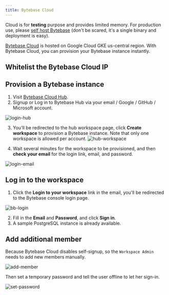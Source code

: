 ```yaml
---
title: Bytebase Cloud
---
```


<HintBlock type="info">

Cloud is for **testing** purpose and provides limited memory. For production use, please [self host Bytebase](/docs/get-started/self-host) (don't be scared, it's a single binary and deployment is easy).

</HintBlock>

[Bytebase Cloud](https://hub.bytebase.com/) is hosted on Google Cloud GKE us-central region. With Bytebase Cloud, you can provision your Bytebase instance instantly.

## Whitelist the Bytebase Cloud IP

<IncludeBlock url="/docs/get-started/install/whitelist-bytebase-ip"></IncludeBlock>

## Provision a Bytebase instance

1. Visit [Bytebase Cloud Hub](https://hub.bytebase.com/).
2. Signup or Log in to Bytebase Hub via your email / Google / GitHub / Microsoft account.

![login-hub](/content/docs/get-started/saas/login-hub.webp)

3. You'll be redirected to the hub workspace page, click **Create workspace** to provision a Bytebase instance. Note that only one workspace is allowed per account.
   ![hub-workspace](/content/docs/get-started/saas/hub-workspace.webp)

4. Wait several minutes for the workspace to be provisioned, and then **check your email** for the login link, email, and password.

![login-email](/content/docs/get-started/saas/login-email.webp)

## Log in to the workspace

1. Click the **Login to your workspace** link in the email, you'll be redirected to the Bytebase console login page.

![bb-login](/content/docs/get-started/saas/login.webp)

2. Fill in the **Email** and **Password**, and click **Sign in**.
3. A sample PostgreSQL instance is already available.

## Add additional member

Because Bytebase Cloud disables self-signup, so the `Workspace Admin` needs to add new members manually.

![add-member](/content/docs/get-started/saas/add-member.webp)

Then set a temporary password and tell the user offline to let her sign-in.

![set-password](/content/docs/get-started/saas/set-password.webp)
